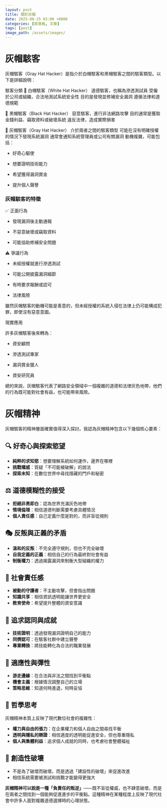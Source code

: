 ```yaml
---
layout: post
title: 關於灰帽
date: 2025-08-25 03:00 +0800
categories: [部落格, 文章]
tags: [post]
image_path: /assets/images/
---
```

# 灰帽駭客
灰帽駭客（Gray Hat Hacker）是指介於白帽駭客和黑帽駭客之間的駭客類型。以下是詳細說明：

駭客分類
🎩 白帽駭客（White Hat Hacker）
道德駭客，也稱為滲透測試員
受僱於公司或組織，合法地測試系統安全性
目的是發現並修補安全漏洞
遵循法律和道德規範

🎩 黑帽駭客（Black Hat Hacker）
惡意駭客，進行非法網路攻擊
目的通常是獲取金錢利益、竊取資料或破壞系統
違反法律，造成實際損害

🎩 灰帽駭客（Gray Hat Hacker）
介於兩者之間的駭客類型
可能在沒有明確授權的情況下發現系統漏洞
通常會通知系統管理員或公司有關漏洞
動機複雜，可能包括：

- 好奇心驅使

- 想要證明技術能力

- 希望獲得漏洞賞金

- 提升個人聲譽

### 灰帽駭客的特徵

✅ 正面行為

- 發現漏洞後主動通報

- 不惡意破壞或竊取資料

- 可能協助修補安全問題

⚠️ 爭議行為

- 未經授權就進行滲透測試

- 可能公開披露漏洞細節

- 有時要求報酬或認可

- 法律風險

雖然灰帽駭客的動機可能是善意的，但未經授權的系統入侵在法律上仍可能構成犯罪，即使沒有惡意意圖。

現實應用

許多灰帽駭客後來轉為：

- 資安顧問

- 滲透測試專家

- 漏洞賞金獵人

- 資安研究員

總的來說，灰帽駭客代表了網路安全領域中一個複雜的道德和法律灰色地帶，他們的行為既可能對社會有益，也可能帶來風險。

# 灰帽精神
灰帽駭客的精神層面確實值得深入探討。我認為灰帽精神包含以下幾個核心要素：

## 🔍 **好奇心與探索慾望**
- **純粹的求知慾**：想要理解系統如何運作，邊界在哪裡
- **挑戰權威**：質疑「不可能被破解」的說法
- **探索未知**：在數位世界中尋找隱藏的門戶和秘密

## ⚖️ **道德模糊性的接受**
- **拒絕非黑即白**：認為世界充滿灰色地帶
- **情境倫理**：相信道德判斷需要考慮具體情況
- **個人責任感**：自己定義什麼是對的，而非盲從規則

## 🎭 **反叛與正義的矛盾**
- **溫和的反叛**：不完全遵守規則，但也不完全破壞
- **自我定義的正義**：相信自己的行為最終對社會有益
- **制衡權力**：透過揭露漏洞來制衡大型組織的權力

## 🤝 **社會責任感**
- **被動的守護者**：不主動攻擊，但會指出問題
- **知識共享**：相信資訊透明能讓世界更安全
- **教育使命**：希望提升整體的資安意識

## 🎯 **追求認同與成就**
- **技術證明**：透過發現漏洞證明自己的能力
- **同儕認可**：在駭客社群中建立聲譽
- **專業轉換**：將技能轉化為合法的職業發展

## 🌊 **適應性與彈性**
- **游走邊緣**：在合法與非法之間找到平衡點
- **機會主義**：根據情況調整自己的立場
- **策略思維**：知道何時進退，何時妥協

## 💭 **哲學思考**

灰帽精神本質上反映了現代數位社會的複雜性：

- **權力與自由的張力**：在企業權力和個人自由之間尋找平衡
- **透明與隱私的辯證**：相信適度的透明能促進安全，但也尊重隱私
- **個人與集體利益**：追求個人成就的同時，也考慮社會整體福祉

## 🎨 **創造性破壞**
- 不是為了破壞而破壞，而是透過「建設性的破壞」來促進改進
- 相信系統需要被測試和挑戰才能變得更強大

**灰帽精神可以說是一種「負責任的叛逆」**——既不盲從權威，也不肆意破壞，而是在兩者之間找到一個能夠促進進步的平衡點。這種精神在某種程度上反映了現代社會中許多人面對複雜道德選擇時的心理狀態。
